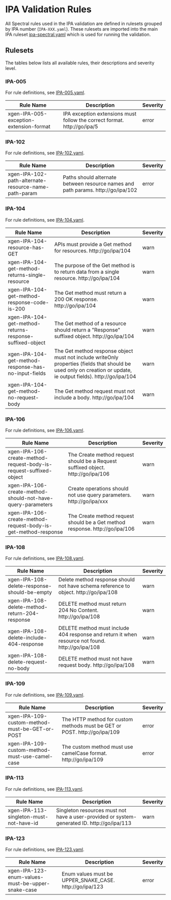 <!--- NOTE: This README file is generated, please see /scripts/generateRulesetReadme.js --->

# IPA Validation Rules

All Spectral rules used in the IPA validation are defined in rulesets grouped by IPA number (`IPA-XXX.yaml`). These rulesets are imported into the main IPA ruleset [ipa-spectral.yaml](https://github.com/mongodb/openapi/blob/main/tools/spectral/ipa/ipa-spectral.yaml) which is used for running the validation.

## Rulesets

The tables below lists all available rules, their descriptions and severity level.

### IPA-005

For rule definitions, see [IPA-005.yaml](https://github.com/mongodb/openapi/blob/main/tools/spectral/ipa/rulesets/IPA-005.yaml).

| Rule Name                               | Description                                                              | Severity |
| --------------------------------------- | ------------------------------------------------------------------------ | -------- |
| xgen-IPA-005-exception-extension-format | IPA exception extensions must follow the correct format. http://go/ipa/5 | error    |

### IPA-102

For rule definitions, see [IPA-102.yaml](https://github.com/mongodb/openapi/blob/main/tools/spectral/ipa/rulesets/IPA-102.yaml).

| Rule Name                                            | Description                                                                      | Severity |
| ---------------------------------------------------- | -------------------------------------------------------------------------------- | -------- |
| xgen-IPA-102-path-alternate-resource-name-path-param | Paths should alternate between resource names and path params. http://go/ipa/102 | error    |

### IPA-104

For rule definitions, see [IPA-104.yaml](https://github.com/mongodb/openapi/blob/main/tools/spectral/ipa/rulesets/IPA-104.yaml).

| Rule Name                                                | Description                                                                                                                                                       | Severity |
| -------------------------------------------------------- | ----------------------------------------------------------------------------------------------------------------------------------------------------------------- | -------- |
| xgen-IPA-104-resource-has-GET                            | APIs must provide a Get method for resources. http://go/ipa/104                                                                                                   | warn     |
| xgen-IPA-104-get-method-returns-single-resource          | The purpose of the Get method is to return data from a single resource. http://go/ipa/104                                                                         | warn     |
| xgen-IPA-104-get-method-response-code-is-200             | The Get method must return a 200 OK response. http://go/ipa/104                                                                                                   | warn     |
| xgen-IPA-104-get-method-returns-response-suffixed-object | The Get method of a resource should return a "Response" suffixed object. http://go/ipa/104                                                                        | warn     |
| xgen-IPA-104-get-method-response-has-no-input-fields     | The Get method response object must not include writeOnly properties (fields that should be used only on creation or update, ie output fields). http://go/ipa/104 | warn     |
| xgen-IPA-104-get-method-no-request-body                  | The Get method request must not include a body. http://go/ipa/104                                                                                                 | warn     |

### IPA-106

For rule definitions, see [IPA-106.yaml](https://github.com/mongodb/openapi/blob/main/tools/spectral/ipa/rulesets/IPA-106.yaml).

| Rule Name                                                          | Description                                                                      | Severity |
| ------------------------------------------------------------------ | -------------------------------------------------------------------------------- | -------- |
| xgen-IPA-106-create-method-request-body-is-request-suffixed-object | The Create method request should be a Request suffixed object. http://go/ipa/106 | warn     |
| xgen-IPA-106-create-method-should-not-have-query-parameters        | Create operations should not use query parameters. http://go/ipa/xxx             | warn     |
| xgen-IPA-106-create-method-request-body-is-get-method-response     | The Create method request should be a Get method response. http://go/ipa/106     | warn     |

### IPA-108

For rule definitions, see [IPA-108.yaml](https://github.com/mongodb/openapi/blob/main/tools/spectral/ipa/rulesets/IPA-108.yaml).

| Rule Name                                      | Description                                                                                      | Severity |
| ---------------------------------------------- | ------------------------------------------------------------------------------------------------ | -------- |
| xgen-IPA-108-delete-response-should-be-empty   | Delete method response should not have schema reference to object. http://go/ipa/108             | warn     |
| xgen-IPA-108-delete-method-return-204-response | DELETE method must return 204 No Content. http://go/ipa/108                                      | warn     |
| xgen-IPA-108-delete-include-404-response       | DELETE method must include 404 response and return it when resource not found. http://go/ipa/108 | warn     |
| xgen-IPA-108-delete-request-no-body            | DELETE method must not have request body. http://go/ipa/108                                      | warn     |

### IPA-109

For rule definitions, see [IPA-109.yaml](https://github.com/mongodb/openapi/blob/main/tools/spectral/ipa/rulesets/IPA-109.yaml).

| Rule Name                                      | Description                                                               | Severity |
| ---------------------------------------------- | ------------------------------------------------------------------------- | -------- |
| xgen-IPA-109-custom-method-must-be-GET-or-POST | The HTTP method for custom methods must be GET or POST. http://go/ipa/109 | error    |
| xgen-IPA-109-custom-method-must-use-camel-case | The custom method must use camelCase format. http://go/ipa/109            | error    |

### IPA-113

For rule definitions, see [IPA-113.yaml](https://github.com/mongodb/openapi/blob/main/tools/spectral/ipa/rulesets/IPA-113.yaml).

| Rule Name                               | Description                                                                                 | Severity |
| --------------------------------------- | ------------------------------------------------------------------------------------------- | -------- |
| xgen-IPA-113-singleton-must-not-have-id | Singleton resources must not have a user-provided or system-generated ID. http://go/ipa/113 | warn     |

### IPA-123

For rule definitions, see [IPA-123.yaml](https://github.com/mongodb/openapi/blob/main/tools/spectral/ipa/rulesets/IPA-123.yaml).

| Rule Name                                         | Description                                             | Severity |
| ------------------------------------------------- | ------------------------------------------------------- | -------- |
| xgen-IPA-123-enum-values-must-be-upper-snake-case | Enum values must be UPPER_SNAKE_CASE. http://go/ipa/123 | error    |


